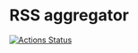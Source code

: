 # RSS aggregator
[![Actions Status](https://github.com/a-gunderin/frontend-project-lvl3/workflows/hexlet-check/badge.svg)](https://github.com/a-gunderin/frontend-project-lvl3/actions)
